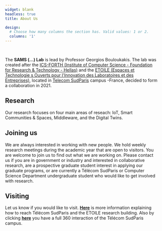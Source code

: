 ```yaml
---
widget: blank
headless: true
title: About Us

design:
  # Choose how many columns the section has. Valid values: 1 or 2.
  columns: '1'
---
```

<br>

The **SAMS (...) Lab** is lead by Professor Georgios Bouloukakis. The lab was created after the [ICS-FORTH (Institute of Computer Science - Foundation for Research & Technology - Hellas)](https://www.ics.forth.gr/about-ics) 
and the [ETOILE (Espaces et Technologie s Ouverts pour l'Innovation des Laboratoires et des Entreprises)](https://www.telecom-sudparis.eu/recherche/etoile/), located in [Telecom SudParis](https://www.telecom-sudparis.eu/) campus -France,
decided to form a collaboration in 2021.

## Research
Our research focuses on four main areas of reseach: IoT, Smart Communities & Spaces, Middleware, and the Digital Twins.

## Joining us
We are always interested in working with new people. We hold weekly research meetings during the academic 
year that are open to visitors. You are welcome to join us to find out what we are working on. 
Please contact us if you are in government or industry and interested in collaborative research, 
are a prospective graduate student interest in applying our graduate programs, or are currently a 
Télécom SudParis or Computer Science Department undergraduate student who would like to get involved 
with research.

## Visiting
Let us know if you would like to visit. [**Here**](https://www.telecom-sudparis.eu/actualite/la-journee-portes-ouvertes-de-telecom-sudparis/) 
is more information explaining how to reach Télécom SudParis and the ETOILE research building. 
Also by clicking [**here**](https://www.virtual-tour-360.online/visite-virtuelle/telecom-sudparis/) you have a full 360 interaction of the Télécom SudParis campus.